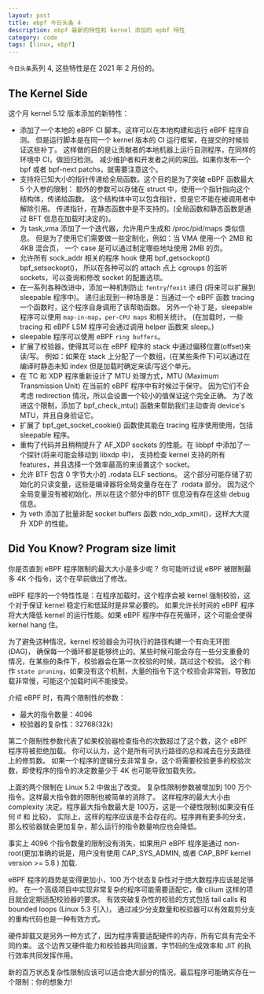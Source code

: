 ```yaml
---
layout: post
title: ebpf 今日头条 4
description: ebpf 最新的特性和 kernel 添加的 epbf 特性
category: code
tags: [linux, ebpf]
---
```

`今日头条`系列 4, 这些特性是在 2021 年 2 月份的。

## The Kernel Side
这个月 kernel 5.12 版本添加的新特性：

- 添加了一个本地的 eBPF CI 脚本。这样可以在本地构建和运行 eBPF 程序自测。
  但是运行脚本是在同一个 kernel 版本的 CI 运行框架，在提交的时候验证这些补丁。
  这样做的目的是让贡献者的本地机器上运行自测程序，在同样的环境中 CI，做回归检测。
  减少维护者和开发者之间的来回。如果你发布一个 bpf 或者 bpf-next patchs，就需要注意这个。
- 支持将已知大小的指针传递给全局函数。这个目的是为了突破 eBPF 函数最大 5 个入参的限制：
  额外的参数可以存储在 struct 中，使用一个指针指向这个结构体，传递给函数。
  这个结构体中可以包含指针，但是它不能在被调用者中解除引用。
  传递指针，在静态函数中是不支持的。(全局函数和静态函数是通过 BFT 信息在加载时决定的)。
- 为 task_vma 添加了一个迭代器，允许用户生成和 /proc/pid/maps 类似信息。
  但是为了使用它们需要做一些定制化，例如：当 VMA 使用一个 2MB 和 4KB 混合页，
  一个 case 是可以通过制定哪些地址使用 2MB 的页。
- 允许所有 sock_addr 相关的程序 hook 使用 bpf_getsockopt() bpf_setsockopt()，
  所以在各种可以的 attach 点上 cgroups 的监听 sockets，可以查询和修改 socket 的配置选项。
- 在一系列各种改进中，添加一种机制防止 `fentry`/`fexit` 递归 (将来可以扩展到 sleepable 程序中)。
  递归出现到一种场景是：当通过一个 eBPF 函数 tracing 一个函数时，这个程序自身调用了该帮助函数。
  另外一个补丁是，sleepable 程序可以使用 `map-in-map`，`per-CPU maps` 和相关统计。
  (在加载时，一些 tracing 和 eBPF LSM 程序可会通过调用 helper 函数来 sleep。)
- sleepable 程序可以使用 eBPF `ring buffers`。
- 扩展了校验器，使得其可以在 eBPF 程序的 stack 中通过偏移位置(offset)来读/写。
  例如：如果在 stack 上分配了一个数组，(在某些条件下)可以通过在编译时静态未知 index 但是加载时确定来读/写这个单元。
- 在 TC 和 XDP 程序重新设计了 MTU 处理方式，MTU (Maximum Transmission Unit) 在当前的 eBPF 程序中有时候过于保守。
  因为它们不会考虑 redirection 情况，所以会设置一个较小的值保证这个完全正确。
  为了改进这个限制，添加了 bpf_check_mtu() 函数来帮助我们主动查询 device's MTU，并且自身验证它。
- 扩展了 bpf_get_socket_cookie() 函数使其能在 tracing 程序使用使用，包括 sleepable 程序。
- 重构了代码并且稍稍提升了 AF_XDP sockets 的性能。在 libbpf 中添加了一个探针(将来可能会移动到 libxdp 中)，
  支持检查 kernel 支持的所有 features，并且选择一个效率最高的来设置这个 socket。
- 允许 BTF 包含 0 字节大小的 .rodata ELF sections。
  这个部分可能存储了初始化的只读变量，这些是编译器将全局变量存在在了 .rodata 部分。
  因为这个全局变量没有被初始化，所以在这个部分中的BTF 信息没有存在这些 debug 信息。
- 为 veth 添加了批量非配 socket buffers 函数 ndo_xdp_xmit()，这样大大提升 XDP 的性能。

## Did You Know? Program size limit
你是否直到 eBPF 程序限制的最大大小是多少呢？
你可能听过说 eBPF 被限制最多 4K 个指令，这个在早前做出了修改。

eBPF 程序的一个特性性是：在程序加载时，这个程序会被 kernel 强制校验，这个对于保证 kernel 稳定行和低延时是非常必要的。
如果允许长时间的 eBPF 程序将大大降低 kernel 的运行性能。如果 eBPF 程序中存在死循环，这个可能会使得 kernel hang 住。

为了避免这种情况，kernel 校验器会为可执行的路径构建一个有向无环图(DAG)，
确保每一个循环都是能够终止的。某些时候可能会存在一些分支重叠的情况，在某些的条件下，校验器会在第一次校验的时候，跳过这个校验。
这个称作 `state pruning`，如果没有这个机制，大量的指令下这个校验会非常到，导致加载非常慢，可能这个加载时间不能接受。

介绍 eBPF 时，有两个限制性的参数：

- 最大的指令数量：4096
- 校验器的复杂性：32768(32k)

第二个限制性参数代表了如果校验器检查指令的次数超过了这个数，这个 eBPF 程序将被拒绝加载。
你可以认为，这个是所有可执行路径的总和减去在分支路径上的修剪数。
如果一个程序的逻辑分支非常复杂，这个将需要校验更多的校验次数，即使程序的指令的决定数量少于 4K 也可能导致加载失败。

上面的两个限制在 Linux 5.2 中做出了改变。
复杂性限制参数被增加到 100 万个指令。这样最大指令数的限制也被简单的消除了。
这样程序的最大大小由 complexity 决定。程序最大指令数最大是 100万，这是一个硬性限制(如果没有任何 if 和 比较)，
实际上，这样的程序应该是不会存在的。程序拥有更多的分支，那么校验器就会更加复杂，那么运行的指令数量响应也会降低。

事实上 4096 个指令数量的限制没有消失，如果用户 eBPF 程序是通过 non-root(更加准确的说是，用户没有使用 CAP_SYS_ADMIN,
或者 CAP_BPF kernel version >= 5.8 ) 加载.

eBPF 程序的趋势是变得更加小，100 万个状态复杂性对于绝大数程序应该是足够的。
在一个高级项目中实现非常复杂的程序可能需要适配它，像 cilium 这样的项目就会定期适配校验器的要求。
有效突破复杂性的校验的方式包括 tail calls 和 bounded loops (Linux 5.3 引入)，
通过减少分支数量和校验器可以有效裁剪分支的重构代码也是一种有效方式。

硬件卸载又是另外一种方式了，因为程序需要适配硬件的内存，所有它具有完全不同约束。
这个边界又硬件能力和校验器共同设置，字节码的生成效率和 JIT 的执行效率共同发挥作用。

新的百万状态复杂性限制应该可以适合绝大部分的情况，最后程序可能确实存在一个限制：你的想象力!



[-10]:    http://hushi55.github.io/  "-10"
